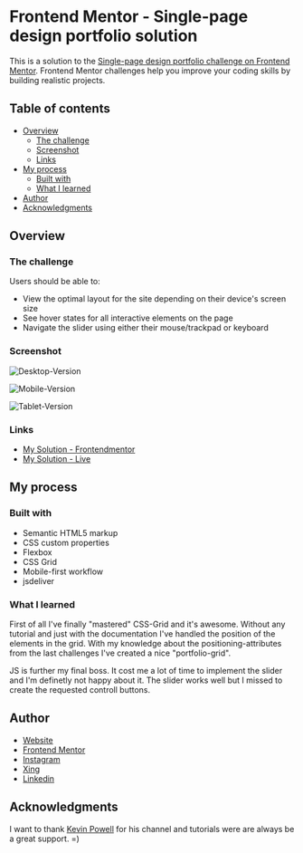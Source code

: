 # Frontend Mentor - Single-page design portfolio solution

This is a solution to the [Single-page design portfolio challenge on Frontend Mentor](https://www.frontendmentor.io/challenges/singlepage-design-portfolio-2MMhyhfKVo). Frontend Mentor challenges help you improve your coding skills by building realistic projects.

## Table of contents

- [Overview](#overview)
  - [The challenge](#the-challenge)
  - [Screenshot](#screenshot)
  - [Links](#links)
- [My process](#my-process)
  - [Built with](#built-with)
  - [What I learned](#what-i-learned)
- [Author](#author)
- [Acknowledgments](#acknowledgments)

## Overview

### The challenge

Users should be able to:

- View the optimal layout for the site depending on their device's screen size
- See hover states for all interactive elements on the page
- Navigate the slider using either their mouse/trackpad or keyboard

### Screenshot

![Desktop-Version](/assets/ss_desktop.png)

![Mobile-Version](/assets/ss_mobile.png)

![Tablet-Version](/assets/ss_tablet.png)

### Links

- [My Solution - Frontendmentor]()
- [My Solution - Live](https://kks1991.github.io/single-page-design-portfolio/)

## My process

### Built with

- Semantic HTML5 markup
- CSS custom properties
- Flexbox
- CSS Grid
- Mobile-first workflow
- jsdeliver

### What I learned

First of all I've finally "mastered" CSS-Grid and it's awesome. Without any tutorial and just with the documentation I've handled the position of the elements in the grid. With my knowledge about the positioning-attributes from the last challenges I've created a nice "portfolio-grid".

JS is further my final boss. It cost me a lot of time to implement the slider and I'm definetly not happy about it. The slider works well but I missed to create the requested controll buttons.

## Author

- [Website](https://www.kevinschupp.de/)
- [Frontend Mentor](https://www.frontendmentor.io/profile/KKS1991)
- [Instagram](https://www.instagram.com/kks1991/)
- [Xing](https://www.xing.com/profile/Kevin_Schupp3)
- [Linkedin](https://www.linkedin.com/in/kevin-schupp-968a5a162/)

## Acknowledgments

I want to thank [Kevin Powell](https://www.youtube.com/kepowob) for his channel and tutorials were are always be a great support. =)
